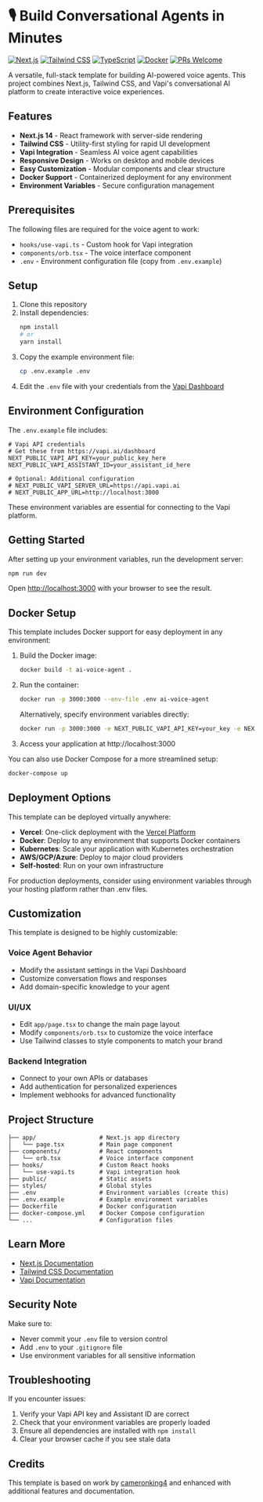 # 🎙️ Build Conversational Agents in Minutes

[![Next.js](https://img.shields.io/badge/Next.js-14-black?style=flat-square&logo=next.js)](https://nextjs.org/)
[![Tailwind CSS](https://img.shields.io/badge/Tailwind_CSS-38B2AC?style=flat-square&logo=tailwind-css&logoColor=white)](https://tailwindcss.com/)
[![TypeScript](https://img.shields.io/badge/TypeScript-007ACC?style=flat-square&logo=typescript&logoColor=white)](https://www.typescriptlang.org/)
[![Docker](https://img.shields.io/badge/Docker-2496ED?style=flat-square&logo=docker&logoColor=white)](https://www.docker.com/)
[![PRs Welcome](https://img.shields.io/badge/PRs-welcome-brightgreen.svg?style=flat-square)](http://makeapullrequest.com)

A versatile, full-stack template for building AI-powered voice agents. This project combines Next.js, Tailwind CSS, and Vapi's conversational AI platform to create interactive voice experiences.

## Features

- **Next.js 14** - React framework with server-side rendering
- **Tailwind CSS** - Utility-first styling for rapid UI development
- **Vapi Integration** - Seamless AI voice agent capabilities
- **Responsive Design** - Works on desktop and mobile devices
- **Easy Customization** - Modular components and clear structure
- **Docker Support** - Containerized deployment for any environment
- **Environment Variables** - Secure configuration management

## Prerequisites

The following files are required for the voice agent to work:
- `hooks/use-vapi.ts` - Custom hook for Vapi integration
- `components/orb.tsx` - The voice interface component
- `.env` - Environment configuration file (copy from `.env.example`)

## Setup

1. Clone this repository
2. Install dependencies:
   ```bash
   npm install
   # or
   yarn install
   ```
3. Copy the example environment file:
   ```bash
   cp .env.example .env
   ```
4. Edit the `.env` file with your credentials from the [Vapi Dashboard](https://vapi.ai/dashboard)

## Environment Configuration

The `.env.example` file includes:

```
# Vapi API credentials
# Get these from https://vapi.ai/dashboard
NEXT_PUBLIC_VAPI_API_KEY=your_public_key_here
NEXT_PUBLIC_VAPI_ASSISTANT_ID=your_assistant_id_here

# Optional: Additional configuration
# NEXT_PUBLIC_VAPI_SERVER_URL=https://api.vapi.ai
# NEXT_PUBLIC_APP_URL=http://localhost:3000
```

These environment variables are essential for connecting to the Vapi platform.

## Getting Started

After setting up your environment variables, run the development server:

```bash
npm run dev
```

Open [http://localhost:3000](http://localhost:3000) with your browser to see the result.

## Docker Setup

This template includes Docker support for easy deployment in any environment:

1. Build the Docker image:
   ```bash
   docker build -t ai-voice-agent .
   ```

2. Run the container:
   ```bash
   docker run -p 3000:3000 --env-file .env ai-voice-agent
   ```

   Alternatively, specify environment variables directly:
   ```bash
   docker run -p 3000:3000 -e NEXT_PUBLIC_VAPI_API_KEY=your_key -e NEXT_PUBLIC_VAPI_ASSISTANT_ID=your_id ai-voice-agent
   ```

3. Access your application at http://localhost:3000

You can also use Docker Compose for a more streamlined setup:

```bash
docker-compose up
```

## Deployment Options

This template can be deployed virtually anywhere:

- **Vercel**: One-click deployment with the [Vercel Platform](https://vercel.com/new)
- **Docker**: Deploy to any environment that supports Docker containers
- **Kubernetes**: Scale your application with Kubernetes orchestration
- **AWS/GCP/Azure**: Deploy to major cloud providers
- **Self-hosted**: Run on your own infrastructure

For production deployments, consider using environment variables through your hosting platform rather than .env files.

## Customization

This template is designed to be highly customizable:

### Voice Agent Behavior
- Modify the assistant settings in the Vapi Dashboard
- Customize conversation flows and responses
- Add domain-specific knowledge to your agent

### UI/UX
- Edit `app/page.tsx` to change the main page layout
- Modify `components/orb.tsx` to customize the voice interface
- Use Tailwind classes to style components to match your brand

### Backend Integration
- Connect to your own APIs or databases
- Add authentication for personalized experiences
- Implement webhooks for advanced functionality

## Project Structure

```
├── app/                  # Next.js app directory
│   └── page.tsx          # Main page component
├── components/           # React components
│   └── orb.tsx           # Voice interface component
├── hooks/                # Custom React hooks
│   └── use-vapi.ts       # Vapi integration hook
├── public/               # Static assets
├── styles/               # Global styles
├── .env                  # Environment variables (create this)
├── .env.example          # Example environment variables
├── Dockerfile            # Docker configuration
├── docker-compose.yml    # Docker Compose configuration
└── ...                   # Configuration files
```

## Learn More

- [Next.js Documentation](https://nextjs.org/docs)
- [Tailwind CSS Documentation](https://tailwindcss.com/docs)
- [Vapi Documentation](https://docs.vapi.ai/)

## Security Note

Make sure to:
- Never commit your `.env` file to version control
- Add `.env` to your `.gitignore` file
- Use environment variables for all sensitive information

## Troubleshooting

If you encounter issues:

1. Verify your Vapi API key and Assistant ID are correct
2. Check that your environment variables are properly loaded
3. Ensure all dependencies are installed with `npm install`
4. Clear your browser cache if you see stale data

## Credits

This template is based on work by [cameronking4](https://github.com/cameronking4) and enhanced with additional features and documentation.
